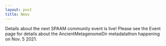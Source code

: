 ```yaml
---
layout: post
title: News
---
```


Details about the next SPAAM community event is live! Please see the Event page for details about the AncientMetagenomeDir metadatathon happening on Nov. 5 2021.